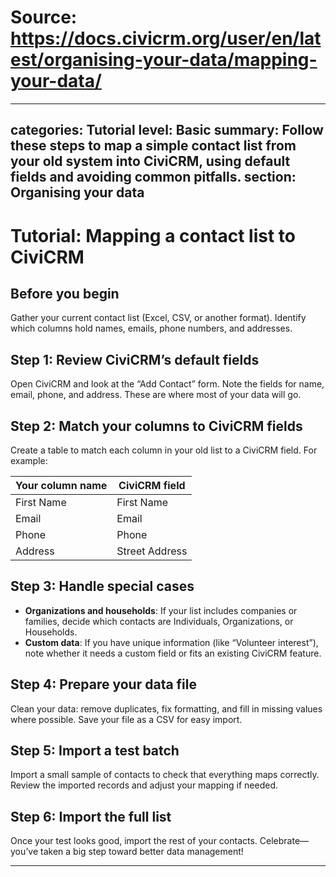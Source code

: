 # Source: https://docs.civicrm.org/user/en/latest/organising-your-data/mapping-your-data/

---
categories: Tutorial
level: Basic
summary: Follow these steps to map a simple contact list from your old system into CiviCRM, using default fields and avoiding common pitfalls.
section: Organising your data
---

# Tutorial: Mapping a contact list to CiviCRM

## Before you begin

Gather your current contact list (Excel, CSV, or another format). Identify which columns hold names, emails, phone numbers, and addresses.

## Step 1: Review CiviCRM’s default fields

Open CiviCRM and look at the “Add Contact” form. Note the fields for name, email, phone, and address. These are where most of your data will go.

## Step 2: Match your columns to CiviCRM fields

Create a table to match each column in your old list to a CiviCRM field. For example:

| Your column name | CiviCRM field      |
|------------------|--------------------|
| First Name       | First Name         |
| Email            | Email              |
| Phone            | Phone              |
| Address          | Street Address     |

## Step 3: Handle special cases

- **Organizations and households**: If your list includes companies or families, decide which contacts are Individuals, Organizations, or Households.
- **Custom data**: If you have unique information (like “Volunteer interest”), note whether it needs a custom field or fits an existing CiviCRM feature.

## Step 4: Prepare your data file

Clean your data: remove duplicates, fix formatting, and fill in missing values where possible. Save your file as a CSV for easy import.

## Step 5: Import a test batch

Import a small sample of contacts to check that everything maps correctly. Review the imported records and adjust your mapping if needed.

## Step 6: Import the full list

Once your test looks good, import the rest of your contacts. Celebrate—you’ve taken a big step toward better data management!

---
